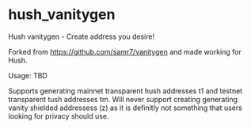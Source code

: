 # hush_vanitygen
Hush vanitygen - Create address you desire!

Forked from https://github.com/samr7/vanitygen and made working for Hush.

Usage: TBD

Supports generating mainnet transparent hush addresses t1 and testnet transparent tush addresses tm.
Will never support creating generating vanity shielded addressess (z) as it is definitly not something that users looking for privacy should use.
